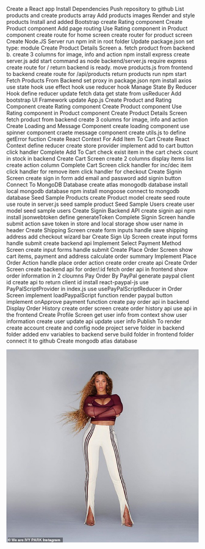 Create a React app
Install Dependencies
Push repository to github
List products and create products array
Add products images
Render and style products
Install and added Bootstrap
create Rating component
Create Product component
Add page routing
Use Rating component in Product component
create route for home screen
create router for product screen
Create Node.JS Server
run npm init in root folder
Update package.json set type: module
Create Product Details Screen
a. fetch product from backend
b. create 3 columns for image, info and action
npm install express
create server.js
add start command as node backend/server.js
require express
create route for / return backend is ready.
move products.js from frontend to backend
create route for /api/products
return products
run npm start
Fetch Products From Backend
set proxy in package.json
npm install axios
use state hook
use effect hook
use reducer hook
Manage State By Reducer Hook
define reducer
update fetch data
get state from usReducer
Add bootstrap UI Framework
update App.js
Create Product and Rating Component
create Rating component
Create Product component
Use Rating component in Product component
Create Product Details Screen
fetch product from backend
create 3 columns for image, info and action
Create Loading and Message Component
create loading component
use spinner component
craete message component
create utils.js to define getError fuction
Create React Context For Add Item To Cart
Create React Context
define reducer
create store provider
implement add to cart button click handler
Complete Add To Cart
check exist item in the cart
check count in stock in backend
Create Cart Screen
create 2 columns
display items list
create action column
Complete Cart Screen
click handler for inc/dec item
click handler for remove item
click handler for checkout
Create Signin Screen
create sign in form
add email and password
add signin button
Connect To MongoDB Database
create atlas monogodb database
install local mongodb database
npm install mongoose
connect to mongodb database
Seed Sample Products
create Product model
create seed route
use route in server.js
seed sample product
Seed Sample Users
create user model
seed sample users
Create Signin Backend API
create signin api
npm install jsonwebtoken
define generateToken
Complete Signin Screen
handle submit action
save token in store and local storage
show user name in header
Create Shipping Screen
create form inputs
handle save shipping address
add checkout wizard bar
Create Sign Up Screen
create input forms
handle submit
create backend api
Implement Select Payment Method Screen
create input forms
handle submit
Create Place Order Screen
show cart items, payment and address
calculate order summary
Implement Place Order Action
handle place order action
create order create api
Create Order Screen
create backend api for order/:id
fetch order api in frontend
show order information in 2 cloumns
Pay Order By PayPal
generate paypal client id
create api to return client id
install react-paypal-js
use PayPalScriptProvider in index.js
use usePayPalScriptReducer in Order Screen
implement loadPaypalScript function
render paypal button
implement onApprove payment function
create pay order api in backend
Display Order History
create order screen
create order history api
use api in the frontend
Create Profile Screen
get user info from context
show user information
create user update api
update user info
Publish To render
create account
create and config node project
serve  folder in backend folder
added env variables to backend
serve build folder in frontend folder
connect it to github
Create mongodb atlas database
 
![Alt text](frontend/public/23532084-0-image-a-22_1579283029881.jpg)
